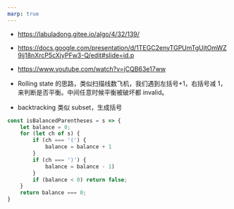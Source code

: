 ```yaml
---
marp: true
---
```


- https://labuladong.gitee.io/algo/4/32/139/
- https://docs.google.com/presentation/d/1TEGC2enyTGPUmTgUjtOmWZ9ij18nXrcP5cXjyPFw3-Q/edit#slide=id.p

- https://www.youtube.com/watch?v=jCQB63e17ww
- Rolling state 的思路，类似扫描线数飞机，我们遇到左括号+1，右括号减 1，来判断是否平衡。中间任意时候平衡被破坏都 invalid。
- backtracking 类似 subset，生成括号

```js
const isBalancedParentheses = s => {
    let balance = 0;
    for (let ch of s) {
        if (ch === '(') {
            balance = balance + 1
        }
        if (ch === ')') {
            balance = balance - 1)
        }
        if (balance < 0) return false;
    }
    return balance === 0;
}

```
